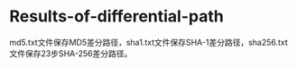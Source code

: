 # Results-of-differential-path
md5.txt文件保存MD5差分路径，sha1.txt文件保存SHA-1差分路径，sha256.txt文件保存23步SHA-256差分路径。
